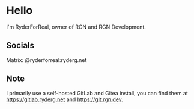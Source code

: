 
# Hello
I'm RyderForReal, owner of RGN and RGN Development.

## Socials
Matrix: @ryderforreal:ryderg.net

## Note
I primarily use a self-hosted GitLab and Gitea install, you can find them at https://gitlab.ryderg.net and https://git.rgn.dev.
